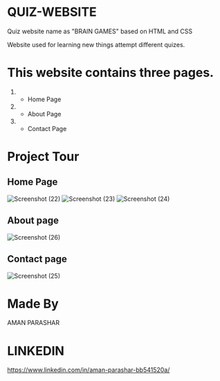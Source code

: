 # QUIZ-WEBSITE
Quiz website name as "BRAIN GAMES" based on HTML and CSS

Website used for learning new things attempt different quizes.

# This website contains three pages.
1) - Home Page
2) - About Page
3) - Contact Page

# Project Tour


## Home Page
![Screenshot (22)](https://user-images.githubusercontent.com/107232134/191967367-d647f4da-29f7-4870-80a2-7075ed686e0f.png)
![Screenshot (23)](https://user-images.githubusercontent.com/107232134/191967366-1a5df41d-b712-49e4-a5c7-a08904b85cbd.png)
![Screenshot (24)](https://user-images.githubusercontent.com/107232134/191967386-e87986c9-1cb9-428e-8d75-2232aee42b82.png)

## About page
![Screenshot (26)](https://user-images.githubusercontent.com/107232134/191967423-675898af-b4db-4f2f-b436-f0ebf03fea0c.png)

## Contact page
![Screenshot (25)](https://user-images.githubusercontent.com/107232134/191967437-55e88b99-b079-43b9-9ae5-14ad53c50e0b.png)

# Made By
AMAN PARASHAR

# LINKEDIN
https://www.linkedin.com/in/aman-parashar-bb541520a/
